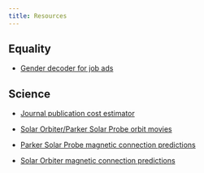 ```yaml
---
title: Resources
---
```


Equality
--------

- [Gender decoder for job ads](http://gender-decoder.katmatfield.com/)


Science
-------

- [Journal publication cost estimator](/Resources/pub_costs.html)

- [Solar Orbiter/Parker Solar Probe orbit movies](/PSP/orbit_movies.html)

- [Parker Solar Probe magnetic connection predictions](/PSP/pfss.html)

- [Solar Orbiter magnetic connection predictions](/solo/pfss.html)
